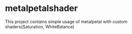 # metalpetalshader
This project contains simple usage of metalpetal with custom shaders(Saturation, WhiteBalance)
